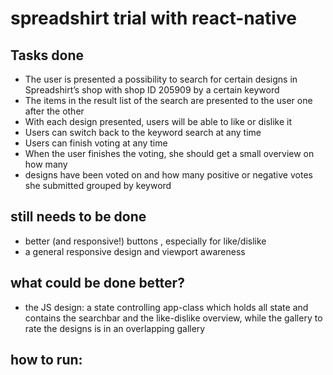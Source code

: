 # spreadshirt trial with react-native

## Tasks done
- The	user	is	presented	a	possibility	to	search	for	certain	designs	in	Spreadshirt’s	shop with	shop	ID	205909	by	a	certain	keyword
- The	items	in	the	result	list	of	the	search	are presented	to	the	user	one	after	the	other
- With	each	design	presented,	users	will	be	able	to	like	or	dislike	it
- Users	can	switch	back	to the	keyword	search	at	any	time
- Users	can	finish voting	at	any	time
- When	the	user	finishes	the	voting,	she	should	get	a	small	overview	on	how	many	
- designs	have	been	voted	on	and	how	many	positive	or	negative	votes	she	submitted	grouped	by	keyword



## still needs to be done
- better (and responsive!) buttons , especially for like/dislike
- a general responsive design and viewport awareness


## what could be done better?
- the JS design: a state controlling app-class which holds all state and contains the searchbar and the like-dislike overview, while the gallery to rate the designs is in an overlapping gallery

## how to run:
